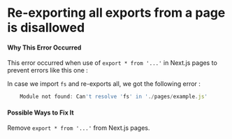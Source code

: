 # Re-exporting all exports from a page is disallowed

#### Why This Error Occurred

This error occurred when use of `export * from '...'` in Next.js pages to prevent errors like this one :

In case we import `fs` and re-exports all, we got the following error :

```js
    Module not found: Can't resolve 'fs' in './pages/example.js'
```

#### Possible Ways to Fix It

Remove `export * from '...'` from Next.js pages.
